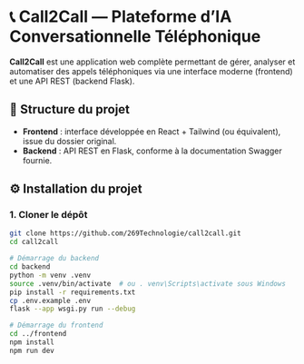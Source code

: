 # 📞 Call2Call — Plateforme d’IA Conversationnelle Téléphonique

**Call2Call** est une application web complète permettant de gérer, analyser et automatiser des appels téléphoniques via une interface moderne (frontend) et une API REST (backend Flask).


## 🧭 Structure du projet


- **Frontend** : interface développée en React + Tailwind (ou équivalent), issue du dossier original.
- **Backend** : API REST en Flask, conforme à la documentation Swagger fournie.


## ⚙️ Installation du projet

### 1. Cloner le dépôt
```bash
git clone https://github.com/269Technologie/call2call.git
cd call2call

# Démarrage du backend
cd backend
python -m venv .venv
source .venv/bin/activate  # ou . venv\Scripts\activate sous Windows
pip install -r requirements.txt
cp .env.example .env
flask --app wsgi.py run --debug

# Démarrage du frontend
cd ../frontend
npm install
npm run dev
